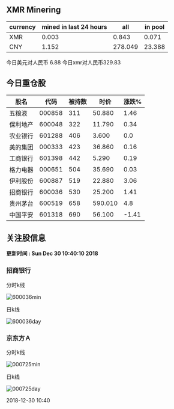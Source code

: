 ## XMR Minering

|currency|mined in last 24 hours|all|in pool|
|---|---|---|---|
|XMR|0.003|0.843|0.071|
|CNY|1.152|278.049|23.388|

今日美元对人民币 6.88	今日xmr对人民币329.83


## 今日重仓股 

|股名|代码|被持数|时价|涨跌%|
|---|---|---|---|---|
|五粮液|000858|311|50.880|1.46|
|保利地产|600048|322|11.790|0.34|
|农业银行|601288|406|3.600|0.0|
|美的集团|000333|423|36.860|0.16|
|工商银行|601398|442|5.290|0.19|
|格力电器|000651|504|35.690|0.03|
|伊利股份|600887|519|22.880|3.06|
|招商银行|600036|530|25.200|1.41|
|贵州茅台|600519|658|590.010|4.8|
|中国平安|601318|690|56.100|-1.41|

## 关注股信息
**更新时间 : Sun Dec 30 10:40:10 2018**
### 招商银行 
分时k线

![600036min](http://image.sinajs.cn/newchart/min/n/sh600036.gif)

日k线

![600036day](http://image.sinajs.cn/newchart/daily/n/sh600036.gif)

### 京东方Ａ 
分时k线

![000725min](http://image.sinajs.cn/newchart/min/n/sz000725.gif)

日k线

![000725day](http://image.sinajs.cn/newchart/daily/n/sz000725.gif)

2018-12-30 10:40